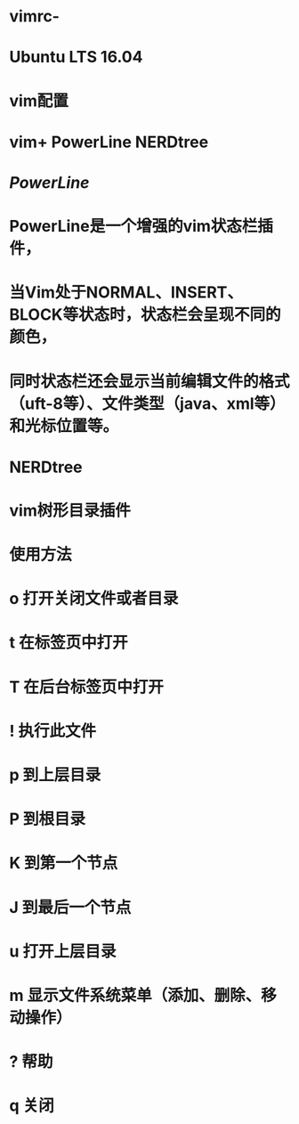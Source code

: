 # vimrc-
# Ubuntu LTS 16.04
# vim配置
# vim+ PowerLine NERDtree
#
# *PowerLine* #
# PowerLine是一个增强的vim状态栏插件，
# 当Vim处于NORMAL、INSERT、BLOCK等状态时，状态栏会呈现不同的颜色，
# 同时状态栏还会显示当前编辑文件的格式（uft-8等）、文件类型（java、xml等）和光标位置等。
# 
# **NERDtree**
# vim树形目录插件
# 使用方法
# o 打开关闭文件或者目录
# t 在标签页中打开
# T 在后台标签页中打开
# ! 执行此文件
# p 到上层目录
# P 到根目录
# K 到第一个节点
# J 到最后一个节点
# u 打开上层目录
# m 显示文件系统菜单（添加、删除、移动操作）
# ? 帮助
# q 关闭
